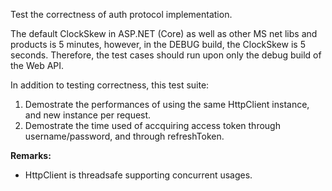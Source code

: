 ﻿Test the correctness of auth protocol implementation.

The default ClockSkew in ASP.NET (Core) as well as other MS net libs and products is 5 minutes, however, in the DEBUG build, the ClockSkew is 5 seconds. Therefore, the test cases should run upon only the debug build of the Web API.

In addition to testing correctness, this test suite:
1. Demostrate the performances of using the same HttpClient instance, and new instance per request.
1. Demostrate the time used of accquiring access token through username/password, and through refreshToken.


**Remarks:**

* HttpClient is threadsafe supporting concurrent usages.